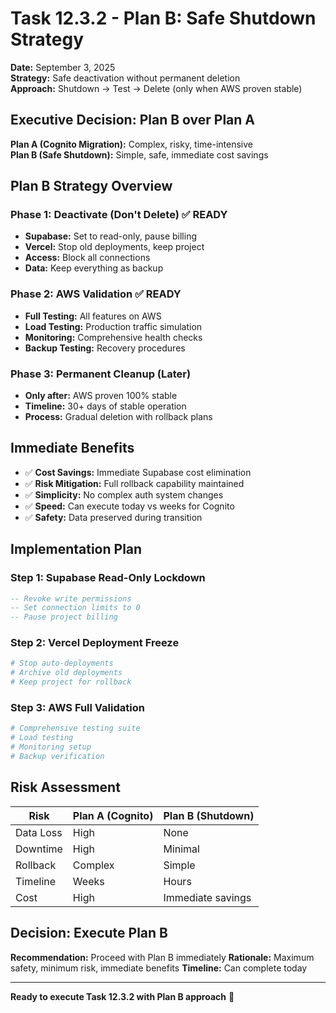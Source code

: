 # Task 12.3.2 - Plan B: Safe Shutdown Strategy

**Date:** September 3, 2025  
**Strategy:** Safe deactivation without permanent deletion  
**Approach:** Shutdown → Test → Delete (only when AWS proven stable)

## Executive Decision: Plan B over Plan A

**Plan A (Cognito Migration):** Complex, risky, time-intensive  
**Plan B (Safe Shutdown):** Simple, safe, immediate cost savings

## Plan B Strategy Overview

### Phase 1: Deactivate (Don't Delete) ✅ READY
- **Supabase:** Set to read-only, pause billing
- **Vercel:** Stop old deployments, keep project
- **Access:** Block all connections
- **Data:** Keep everything as backup

### Phase 2: AWS Validation ✅ READY  
- **Full Testing:** All features on AWS
- **Load Testing:** Production traffic simulation
- **Monitoring:** Comprehensive health checks
- **Backup Testing:** Recovery procedures

### Phase 3: Permanent Cleanup (Later)
- **Only after:** AWS proven 100% stable
- **Timeline:** 30+ days of stable operation
- **Process:** Gradual deletion with rollback plans

## Immediate Benefits

- ✅ **Cost Savings:** Immediate Supabase cost elimination
- ✅ **Risk Mitigation:** Full rollback capability maintained
- ✅ **Simplicity:** No complex auth system changes
- ✅ **Speed:** Can execute today vs weeks for Cognito
- ✅ **Safety:** Data preserved during transition

## Implementation Plan

### Step 1: Supabase Read-Only Lockdown
```sql
-- Revoke write permissions
-- Set connection limits to 0
-- Pause project billing
```

### Step 2: Vercel Deployment Freeze
```bash
# Stop auto-deployments
# Archive old deployments
# Keep project for rollback
```

### Step 3: AWS Full Validation
```bash
# Comprehensive testing suite
# Load testing
# Monitoring setup
# Backup verification
```

## Risk Assessment

| Risk | Plan A (Cognito) | Plan B (Shutdown) |
|------|------------------|-------------------|
| Data Loss | High | None |
| Downtime | High | Minimal |
| Rollback | Complex | Simple |
| Timeline | Weeks | Hours |
| Cost | High | Immediate savings |

## Decision: Execute Plan B

**Recommendation:** Proceed with Plan B immediately
**Rationale:** Maximum safety, minimum risk, immediate benefits
**Timeline:** Can complete today

---

**Ready to execute Task 12.3.2 with Plan B approach** 🚀